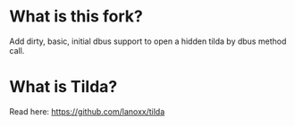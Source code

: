 # What is this fork?

Add dirty, basic, initial dbus support to open a hidden tilda by dbus method call.

# What is Tilda?

Read here: https://github.com/lanoxx/tilda

